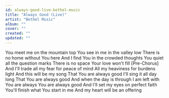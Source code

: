 ```yaml
---
id: always-good-live-bethel-music
title: "Always Good (Live)"
artist: "Bethel Music"
album: ""
cover: ""
created: ""
updated: ""
---
```


You meet me on the mountain top
You see in me in the valley low
There is no home without You here
And I find You in the crowded thoughts
You quiet all the question marks
There is no space Your love won't fill
[Pre-Chorus]
And I'll trade all my fear for peace of mind
All my heaviness for burdens light
And this will be my song
That You are always good
I'll sing it all day long
That You are always good
And when the day is through
I am left with You are always
You are always good
And I'll set my eyes on perfect faith
You'll finish what You start in me
And my heart will be an offering